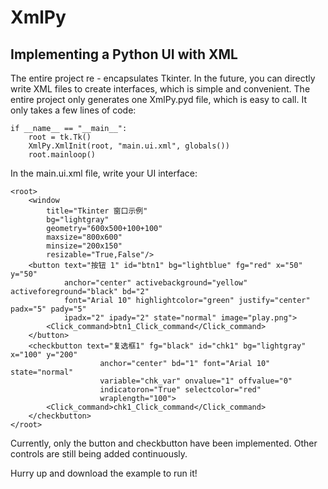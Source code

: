 # XmlPy
## Implementing a Python UI with XML
The entire project re - encapsulates Tkinter. In the future, you can directly write XML files to create interfaces, which is simple and convenient.
The entire project only generates one XmlPy.pyd file, which is easy to call. It only takes a few lines of code:
```
if __name__ == "__main__":
    root = tk.Tk()
    XmlPy.XmlInit(root, "main.ui.xml", globals())
    root.mainloop()
```
In the main.ui.xml file, write your UI interface:
```
<root>
    <window
        title="Tkinter 窗口示例"
        bg="lightgray"
        geometry="600x500+100+100"
        maxsize="800x600"
        minsize="200x150"
        resizable="True,False"/>
    <button text="按钮 1" id="btn1" bg="lightblue" fg="red" x="50" y="50" 
            anchor="center" activebackground="yellow" activeforeground="black" bd="2" 
            font="Arial 10" highlightcolor="green" justify="center" padx="5" pady="5" 
            ipadx="2" ipady="2" state="normal" image="play.png">
        <Click_command>btn1_Click_command</Click_command>
    </button>
    <checkbutton text="复选框1" fg="black" id="chk1" bg="lightgray" x="100" y="200"
                    anchor="center" bd="1" font="Arial 10" state="normal" 
                    variable="chk_var" onvalue="1" offvalue="0" 
                    indicatoron="True" selectcolor="red" 
                    wraplength="100">
        <Click_command>chk1_Click_command</Click_command>
    </checkbutton>
</root>
```
Currently, only the button and checkbutton have been implemented. Other controls are still being added continuously.

Hurry up and download the example to run it!
